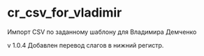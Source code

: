 cr_csv_for_vladimir
===================

Импорт CSV по заданному шаблону для Владимира Демченко

v 1.0.4 
Добавлен перевод слагов в нижний регистр.
